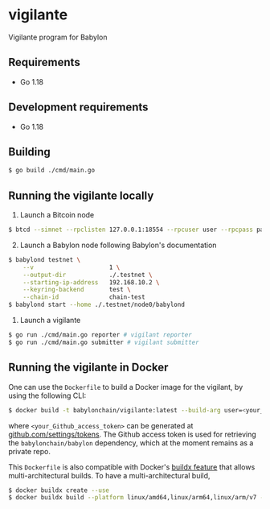 # vigilante

Vigilante program for Babylon

## Requirements

- Go 1.18

## Development requirements

- Go 1.18

## Building

```bash
$ go build ./cmd/main.go
```

## Running the vigilante locally

1. Launch a Bitcoin node

```bash
$ btcd --simnet --rpclisten 127.0.0.1:18554 --rpcuser user --rpcpass pass
```

2. Launch a Babylon node following Babylon's documentation

```bash
$ babylond testnet \
    --v                     1 \
    --output-dir            ./.testnet \
    --starting-ip-address   192.168.10.2 \
    --keyring-backend       test \
    --chain-id              chain-test
$ babylond start --home ./.testnet/node0/babylond
```

1. Launch a vigilante

```bash
$ go run ./cmd/main.go reporter # vigilant reporter
$ go run ./cmd/main.go submitter # vigilant submitter
```

## Running the vigilante in Docker

One can use the `Dockerfile` to build a Docker image for the vigilant, by using the following CLI:

```bash
$ docker build -t babylonchain/vigilante:latest --build-arg user=<your_Github_username> --build-arg pass=<your_Github_access_token> .
```

where `<your_Github_access_token>` can be generated at [github.com/settings/tokens](https://github.com/settings/tokens).
The Github access token is used for retrieving the `babylonchain/babylon` dependency, which at the moment remains as a private repo.

This `Dockerfile` is also compatible with Docker's [buildx feature](https://www.docker.com/blog/multi-arch-build-and-images-the-simple-way/) that allows multi-architectural builds. To have a multi-architectural build,

```bash
$ docker buildx create --use
$ docker buildx build --platform linux/amd64,linux/arm64,linux/arm/v7 -t babylonchain/vigilante:latest --build-arg user=<your_Github_username> --build-arg pass=<your_Github_access_token> .
```
